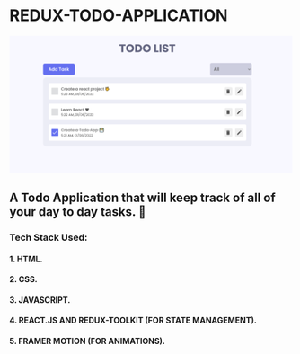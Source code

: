 # REDUX-TODO-APPLICATION
![Product Image](./banner.png)
## A Todo Application that will keep track of all of your day to day tasks. 📝
### Tech Stack Used:
#### 1. HTML.
#### 2. CSS.
#### 3. JAVASCRIPT.
#### 4. REACT.JS AND REDUX-TOOLKIT (FOR STATE MANAGEMENT).
#### 5. FRAMER MOTION (FOR ANIMATIONS).